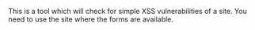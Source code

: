 This is a tool which will check for simple XSS vulnerabilities of a site. You need to use the site where the forms are available.
